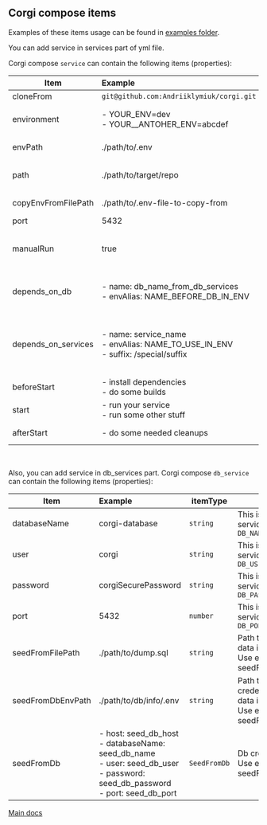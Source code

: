 ## Corgi compose items

Examples of these items usage can be found in [examples folder](../../examples/).

You can add service in services part of yml file.

Corgi compose `service` can contain the following items (properties):

| Item        | Example           | itemType  |  Description
| ------------| :-------------    | -         | --
| cloneFrom             | `git@github.com:Andriiklymiuk/corgi.git` | `string` | Git url to target repo. By default nothing is cloned.
| environment           | - YOUR_ENV=dev<br>- YOUR__ANTOHER_ENV=abcdef  | `[]string` | List of environment variables to copy and put into your env file.<br>By default no environments are added.
| envPath               | ./path/to/.env | `string` | Path to .env file in target repo. By default .env file is used
| path                  | ./path/to/target/repo | `string` | Path to the actual project repo.<br>By default the path to the folder in which corgi-compose.yml is used
| copyEnvFromFilePath   | ./path/to/.env-file-to-copy-from  | `string` | The path to the .env, which content will be copied to service repo .env file
| port                  | 5432 | `number` | Service port, that will be added to .env file.
| manualRun             | true | `boolean` | Determines if the service will be run with run cmd.<br>If it is true, that to run you add `--services manual_to_run_service` to run cmd.<br>By default it is false.
| depends_on_db         | - name: db_name_from_db_services<br>- envAlias: NAME_BEFORE_DB_IN_ENV | `[]DependsOnDb` | Adds db credentials (`DB_HOST`,etc) from db_services will be copied to .env.<br>envAlias adds string before db credentials, like NAME_BEFORE_DB_IN_ENV_DB_HOST
| depends_on_services   | - name: service_name<br>- envAlias: NAME_TO_USE_IN_ENV<br>- suffix: /special/suffix | `[]DependsOnService` | Adds service credentials to .env.<br>suffix is added at the end of added value<br>NAME_TO_USE_IN_ENV=localhost:port/special/suffix will be added to .env<br>If you add just name, than it is SERVICE_NAME=localhost:port_in_env
| beforeStart           | - install dependencies<br>- do some builds | `[]string` | List of commands to run consequently, before start commands are run.
| start                 | - run your service<br>- run some other stuff | `[]string` | List of commands to run in parallel for the service needs.
| afterStart            | - do some needed cleanups | `[]string` | List of commands to run consequently, when the cli is exited.
 
 <br>
 
Also, you can add service in db_services part.
Corgi compose `db_service` can contain the following items (properties):

| Item        | Example           | itemType  |  Description
| ------------| :-------------    | -         | --
| databaseName          | corgi-database | `string` | This is database name for this service, that will be used in `DB_NAME`
| user                  | corgi | `string` | This is database user for this service, that will be used in `DB_USER`
| password              | corgiSecurePassword | `string` | This is database password for this service, that will be used in `DB_PASSWORD`
| port                  | 5432 | `number` | This is database port for this service, that will be used in `DB_PORT`
| seedFromFilePath      | ./path/to/dump.sql | `string` | Path to dump.sql file from which data is seeded.<br>Use either seedFromFilePath or seedFromDb/seedFromDbEnvPath
| seedFromDbEnvPath     | ./path/to/db/info/.env | `string` | Path to .env file with db credentials for db, from which data is seeded.<br>Use either seedFromFilePath or seedFromDb/seedFromDbEnvPath
| seedFromDb            | - host: seed_db_host<br>- databaseName: seed_db_name<br>- user: seed_db_user<br>- password: seed_db_password<br>- port: seed_db_port | `SeedFromDb` | Db credentials to seed from.<br>Use either seedFromFilePath or seedFromDb/seedFromDbEnvPath

[Main docs](../../README.md)